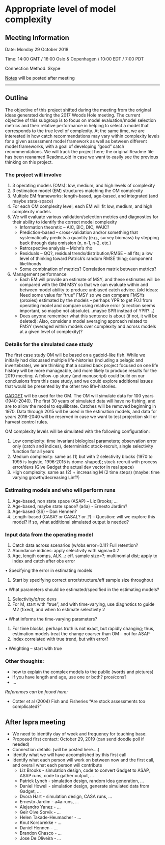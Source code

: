 # Appropriate level of model complexity

## Meeting Information
Date: Monday 29 October 2018

Time: 14:00 GMT / 16:00 Oslo & Copenhagen / 10:00 EDT / 7:00 PDT 

Connection Method: Skype 

[Notes](Notes_2018_10_29.md)  will be posted after meeting


***



## Outline
The objective of this project shifted during the meeting from the original ideas generated during the 2017 Woods Hole meeting. The current objective of this subgroup is to focus on model evaluation/model selection metrics and their relative performance in helping to select a model that corresponds to the true level of complexity.  At the same time, we are interested in how catch recommendations may vary within complexity levels for a given assessment model framework as well as between different model frameworks, with a goal of developing “good” catch recommendations.  We will track the project here; the original Readme file has been reanamed [Readme_old](Readme_old.md) in case we want to easily see the previous thinking on this project.

### The project will involve
1.	3 operating models (OMs): low, medium, and high levels of complexity
2.	3 estimation model (EM) structures matching the OM complexity
3.	Multiple EM frameworks: length-based, age-based, and integrated (and maybe state-space)
4.	For each OM complexity level, each EM will fit low, medium, and high complexity models
5.  We will evaluate various validation/selection metrics and diagnostics for their ability to identify the correct model complexity
    * Information theoretic – AIC, BIC, DIC, WAIC?
    * Prediction-based – cross-validation and/or something that systematically predicts a quantity (e.g., survey biomass) by stepping back through data omission (n, n-1, n-2, etc.)
    *	Retrospective analysis – Mohn’s rho
    *	Residuals – QQ?, residual trends/distribution/RMSE – all fits; a low level of thinking toward Patrick’s random RMSE thing; component likelihoods 
    *	Some combination of metrics? Correlation matrix between metrics?
5.	Management performance
    *	Each EM will provide an estimate of MSY, and these estimates will be compared with the OM MSY so that we can evaluate within and between model ability to produce unbiased catch advice.  (old ideas: Need some value for “true” FMSY so we can compare FMSYs (proxies) estimated by the models – perhaps YPR to get F0.1 from operating model and compare using relative error (direction seems important, so maybe not absolute)…maybe SPR instead of YPR?...)
    *	Does anyone remember what this sentence is about (if not, it will be deleted): Also, consider a model averaging approach related to FMSY (averaged within models over complexity and across models at a given level of complexity)?
    
### Details for the simulated case study 
The first case study OM will be based on a gadoid-like fish.  While we initially had discussed multiple life-histories (including a pelagic and invertebrate), we are thinking that a scaled back project focused on one life history will be more manageable, and more likely to produce results for the 2019 meeting.  A follow-up study (and manuscript) could build on our conclusions from this case study, and we could explore additional issues that would be presented by the other two life-histories.

[GADGET](https://github.com/Hafro/gadget) will be used for the OM.
The OM will simulate data for 100 years (1940-2040).  The first 30 years of simulated data will have no fishing, and are to allow the model to equilibrate.  Catches will be removed beginning in 1970.  Data through 2015 will be used in the estimation models, and data for years 2016-2040 will be reserved in case we want to test projection skill or harvest control rules.

OM complexity levels will be simulated with the following configuration:
1.	Low complexity: time invariant biological parameters; observation error only (catch and indices), deterministic stock-recruit, single selectivity function for all years 
2.	Medium complexity: same as (1) but with 2 selectivity blocks (1970 to 1995 is logistic, 1996-2015 is dome-shaped); stock-recruit with process error/devs (Give Gadget the actual dev vector in real space)
3.	High complexity: same as (2) + increasing M (2 time steps) (maybe: time varying growth/decreasing Linf?)


### Estimating models and who will perform runs
1.	Age-based, non state space (ASAP) – Liz Brooks; ...
2. Age-based, maybe state space? (a4a) - Ernesto Jardim?
3.	Age-based (SS) – Dan Hennen?
3.	Length-based (CASA? or CASAL? or..?) – Question: will we explore this model? If so, what additional simulated output is needed?

### Input data from the operating model 
1.	Catch data across scenarios (w/obs error=0.1)? Full retention?
2.	Abundance indices: apply selectivity with sigma=0.2
3.	Age, length comps, ALK…: eff. sample size=?; multinomial dist; apply to index and catch after obs error

•	Specifying the error in estimating models
1.	Start by specifying correct error/structure/eff sample size throughout

•	What parameters should be estimated/specified in the estimating models?
1.	Selectivity/q/rec devs
2.	For M, start with “true”, and with time-varying, use diagnotics to guide M2 (fixed), and when to estimate selectivity 2 

•	What informs the time-varying parameters?
1.	For time blocks, perhaps truth is not exact, but rapidly changing; thus, estimation models treat the change coarser than OM – not for ASAP
2.	Index correlated with true trend, but with error?

•	Weighting – start with true





### Other thoughts:
- how to explain the complex models to the public (words and pictures)
- if you have length and age, use one or both? pros/cons?
- ...



*References can be found here:*
* Cotter et al (2004) Fish and Fisheries “Are stock assessments too complicated?” 

## After Ispra meeting

* We need to identify day of week and frequency for touching base. 
* Proposed first contact: October 29, 2019 (can send doodle poll if needed)
* Connection details: (will be posted here....)
* Identify what we will have accomplished by this first call
* Identify what each person will work on between now and the first call, and overall what each person will contribute
  * Liz Brooks - simulation design, code to convert Gadget to ASAP, ASAP runs, code to gather output, ...  
  * Patrick Lynch - simulation design, random idea generation, ...
  * Daniel Howell - simulation design, generate simulated data from Gadget, ...
  * Dvora Hart - simulation design, CASA runs, ...
  * Ernesto Jardim - a4a runs, ...
  * Alejandro Yanez - ...
  * Geir Olve Sorvik - ...
  * Helen Takade-Heumacher - ...
  * Knut Korsbrekke - ... 
  * Daniel Hennen - ...
  * Brandon Chasco - ...
  * Jose De Oliveira - ...
 


